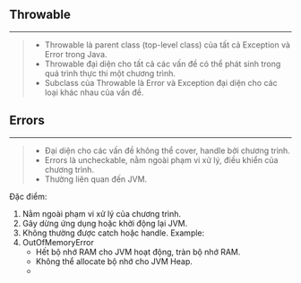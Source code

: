 ## Throwable
---

> - Throwable là parent class (top-level class) của tất cả Exception và Error trong Java.
> - Throwable đại diện cho tất cả các  vấn đề có thể phát sinh trong quá trình thực thi một chương trình.
> - Subclass của Throwable là Error và Exception đại diện cho các loại khác nhau của vấn đề.

## Errors
---
> - Đại diện cho các vấn đề không thể cover, handle bởi chương trình.
> - Errors là uncheckable, nằm ngoài phạm vi xử lý, điều khiển của chương trình.
> - Thường liên quan đến JVM.

Đặc điểm:
1. Nằm ngoài phạm vi xử lý của chương trình.
2. Gây dừng ứng dụng hoặc khởi động lại JVM.
3. Không thường được catch hoặc handle.
Example:
1. OutOfMemoryError
	- Hết bộ nhớ RAM cho JVM hoạt động, tràn bộ nhớ RAM.
	- Không thể allocate bộ nhớ cho JVM Heap.
	- 

